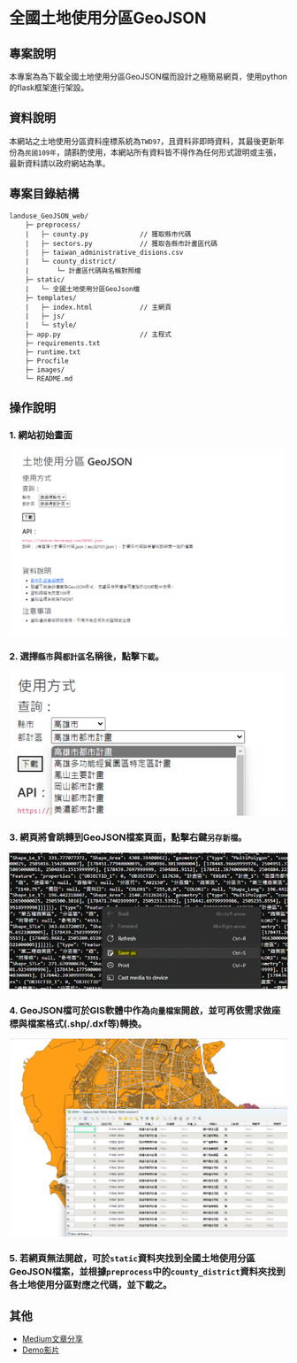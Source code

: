 # 全國土地使用分區GeoJSON

## 專案說明
本專案為為下載全國土地使用分區GeoJSON檔而設計之極簡易網頁，使用python的flask框架進行架設。

## 資料說明
本網站之土地使用分區資料座標系統為`TWD97`，且資料非即時資料，其最後更新年份為`民國109年`，請斟酌使用，本網站所有資料皆不得作為任何形式證明或主張，最新資料請以政府網站為準。

## 專案目錄結構
```
landuse_GeoJSON_web/
    ├─ preprocess/
    |   ├─ county.py             // 獲取縣市代碼
    |   ├─ sectors.py            // 獲取各縣市計畫區代碼
    |   ├─ taiwan_administrative_disions.csv
    |   └─ county_district/
    |       └─ 計畫區代碼與名稱對照檔
    ├─ static/
    |   └─ 全國土地使用分區GeoJson檔
    ├─ templates/
    |   ├─ index.html            // 主網頁
    |   ├─ js/
    |   └─ style/
    ├─ app.py                    // 主程式
    ├─ requirements.txt          
    ├─ runtime.txt
    ├─ Procfile
    ├─ images/        
    └─ README.md    
```

## 操作說明
### 1. 網站初始畫面 
![初始畫面](/images/01.png)
### 2. 選擇`縣市`與`都計區`名稱後，點擊`下載`。
![操作畫面](/images/02.png)
### 3. 網頁將會跳轉到GeoJSON檔案頁面，點擊右鍵`另存新檔`。
![檔案畫面](/images/03.png)
### 4. GeoJSON檔可於GIS軟體中作為`向量檔案`開啟，並可再依需求做座標與檔案格式(.shp/.dxf等)轉換。
![GIS畫面](/images/04.png)
### 5. 若網頁無法開啟，可於`static`資料夾找到全國土地使用分區GeoJSON檔案，並根據`preprocess`中的`county_district`資料夾找到各土地使用分區對應之代碼，並下載之。

## 其他
- [Medium文章分享](https://medium.com/@godspeed_huang/%E5%9C%9F%E5%9C%B0%E4%BD%BF%E7%94%A8%E5%88%86%E5%8D%80%E5%9C%96%E8%B3%87%E5%8F%96%E5%BE%97-b0a80774c9b2)
- [Demo影片](https://youtu.be/HBMdp_R6kuI)

